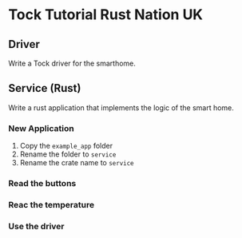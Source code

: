 # Tock Tutorial Rust Nation UK

## Driver
Write a Tock driver for the smarthome.

## Service (Rust)
Write a rust application that implements the logic of the smart home.

### New Application

1. Copy the `example_app` folder
2. Rename the folder to `service`
3. Rename the crate name to `service`

### Read the buttons

### Reac the temperature

### Use the driver

